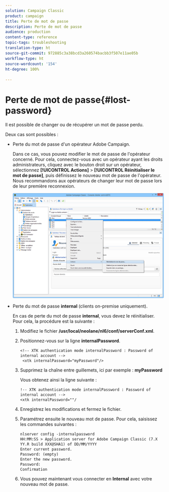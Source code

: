 ```yaml
---
solution: Campaign Classic
product: campaign
title: Perte de mot de passe
description: Perte de mot de passe
audience: production
content-type: reference
topic-tags: troubleshooting
translation-type: ht
source-git-commit: 972885c3a38bcd3a260574bacbb3f507e11ae05b
workflow-type: ht
source-wordcount: '154'
ht-degree: 100%

---
```



# Perte de mot de passe{#lost-password}

Il est possible de changer ou de récupérer un mot de passe perdu.

Deux cas sont possibles :

* Perte du mot de passe d&#39;un opérateur Adobe Campaign.

   Dans ce cas, vous pouvez modifier le mot de passe de l&#39;opérateur concerné. Pour cela, connectez-vous avec un opérateur ayant les droits administrateurs, cliquez avec le bouton droit sur un opérateur, sélectionnez **[!UICONTROL Actions]** > **[!UICONTROL Réinitialiser le mot de passe]**, puis définissez le nouveau mot de passe de l&#39;opérateur. Nous recommandons aux opérateurs de changer leur mot de passe lors de leur première reconnexion.

   ![](assets/operator-passwd.png)

* Perte du mot de passe **internal** (clients on-premise uniquement).

   En cas de perte du mot de passe **internal**, vous devez le réinitialiser. Pour cela, la procédure est la suivante :

   1. Modifiez le fichier **/usr/local/neolane/nl6/conf/serverConf.xml**.
   1. Positionnez-vous sur la ligne **internalPassword**.

      ```
      <!-- XTK authentication mode internalPassword : Password of internal account -->
       <xtk internalPassword="myPassword"/>
      ```

   1. Supprimez la chaîne entre guillemets, ici par exemple : **myPassword**

      Vous obtenez ainsi la ligne suivante :

      ```
      !-- XTK authentication mode internalPassword : Password of internal account -->
      <xtk internalPassword=""/
      ```

   1. Enregistrez les modifications et fermez le fichier.
   1. Paramétrez ensuite le nouveau mot de passe. Pour cela, saisissez les commandes suivantes :

      ```
      nlserver config -internalpassword
      HH:MM:SS > Application server for Adobe Campaign Classic (7.X YY.R build XXX@SHA1) of DD/MM/YYYY
      Enter current password.
      Password: (empty)
      Enter the new password.
      Password: 
      Confirmation 
      ```

   1. Vous pouvez maintenant vous connecter en **Internal** avec votre nouveau mot de passe.

